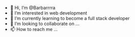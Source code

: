 - 👋 Hi, I’m @Barbarrrra
- 👀 I’m interested in web development
- 🌱 I’m currently learning to become a full stack developer
- 💞️ I’m looking to collaborate on ...
- 📫 How to reach me ...

<!---
Barbarrrra/Barbarrrra is a ✨ special ✨ repository because its `README.md` (this file) appears on your GitHub profile.
You can click the Preview link to take a look at your changes.
--->
